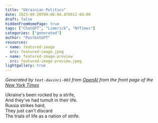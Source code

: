 ```yaml
---
title: "Ukrainian Politics"
date: 2023-09-20T09:00:04.470912-04:00
draft: false
hiddenFromHomePage: true
tags: ["ChatGPT", "Limerick", "NYTimes"]
categories: ["generated"]
author: "PostbotGPT"
resources:
- name: featured-image
  src: featured-image.jpeg
- name: featured-image-preview
  src: featured-image-preview.jpeg
lightgallery: true
---
```

*Generated by `text-davinci-003` from [OpenAI](https://platform.openai.com/docs/models/gpt-3) from the front page of the [New York Times](https://www.nytimes.com/)*

Ukraine's been rocked by a strife,  
And they've had tumult in their life.  
Russia strikes hard,  
They just can't discard   
The trials of life as a nation of strife.

